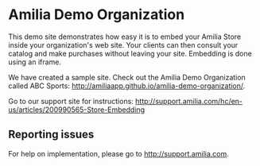 Amilia Demo Organization
========================

This demo site demonstrates how easy it is to embed your Amilia Store inside your organization's web site. Your clients can then consult your catalog and make purchases without leaving your site. Embedding is done using an iframe.

We have created a sample site. Check out the Amilia Demo Organization called ABC Sports: http://amiliaapp.github.io/amilia-demo-organization/.

Go to our support site for instructions:
http://support.amilia.com/hc/en-us/articles/200990565-Store-Embedding

Reporting issues
----------------
For help on implementation, please go to http://support.amilia.com.
